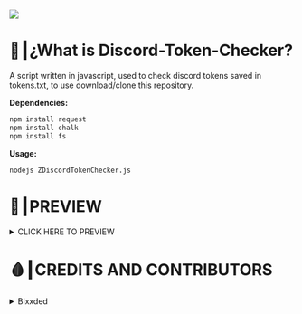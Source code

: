 # <img src="https://github.com/zBlxxded/CheckersNGenerators/blob/main/thumbnails/js-discord-token-checker.png">
# 🤔┃¿What is Discord-Token-Checker?
A script written in javascript, used to check discord tokens saved in tokens.txt, to use download/clone this repository.

__Dependencies:__
```bash
npm install request
npm install chalk
npm install fs
```

__Usage:__
```bash
nodejs ZDiscordTokenChecker.js
```

# 👀┃PREVIEW
<details>
	<summary>CLICK HERE TO PREVIEW</summary>
	<img src="https://github.com/zBlxxded/CheckersNGenerators/blob/main/Discord/Checkers/JavaScript/preview.png">
</details>

# 🩸┃CREDITS AND CONTRIBUTORS

<details>
  <summary>Blxxded</summary>
  - Discord: <a href="https://discord.com/users/847117740951076874">Blxxded#0303</a>
  - GitHub: <a href="https://github.com/zBlxxded">zBlxxded</a>
  - Website: <a href="https://blxxded.com">https://blxxded.com</a>
</details>
